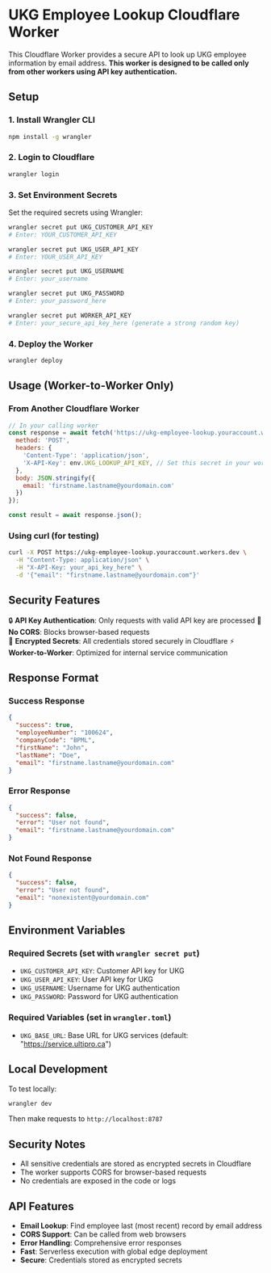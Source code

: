 # UKG Employee Lookup Cloudflare Worker

This Cloudflare Worker provides a secure API to look up UKG employee information by email address. **This worker is designed to be called only from other workers using API key authentication.**

## Setup

### 1. Install Wrangler CLI
```bash
npm install -g wrangler
```

### 2. Login to Cloudflare
```bash
wrangler login
```

### 3. Set Environment Secrets
Set the required secrets using Wrangler:

```bash
wrangler secret put UKG_CUSTOMER_API_KEY
# Enter: YOUR_CUSTOMER_API_KEY

wrangler secret put UKG_USER_API_KEY  
# Enter: YOUR_USER_API_KEY

wrangler secret put UKG_USERNAME
# Enter: your_username

wrangler secret put UKG_PASSWORD
# Enter: your_password_here

wrangler secret put WORKER_API_KEY
# Enter: your_secure_api_key_here (generate a strong random key)
```

### 4. Deploy the Worker
```bash
wrangler deploy
```

## Usage (Worker-to-Worker Only)

### From Another Cloudflare Worker

```javascript
// In your calling worker
const response = await fetch('https://ukg-employee-lookup.youraccount.workers.dev', {
  method: 'POST',
  headers: {
    'Content-Type': 'application/json',
    'X-API-Key': env.UKG_LOOKUP_API_KEY, // Set this secret in your worker
  },
  body: JSON.stringify({
    email: 'firstname.lastname@yourdomain.com'
  })
});

const result = await response.json();
```

### Using curl (for testing)
```bash
curl -X POST https://ukg-employee-lookup.youraccount.workers.dev \
  -H "Content-Type: application/json" \
  -H "X-API-Key: your_api_key_here" \
  -d '{"email": "firstname.lastname@yourdomain.com"}'
```

## Security Features

🔒 **API Key Authentication**: Only requests with valid API key are processed
🚫 **No CORS**: Blocks browser-based requests  
🔐 **Encrypted Secrets**: All credentials stored securely in Cloudflare
⚡ **Worker-to-Worker**: Optimized for internal service communication

## Response Format

### Success Response
```json
{
  "success": true,
  "employeeNumber": "100624",
  "companyCode": "BPML",
  "firstName": "John",
  "lastName": "Doe",
  "email": "firstname.lastname@yourdomain.com"
}
```

### Error Response
```json
{
  "success": false,
  "error": "User not found",
  "email": "firstname.lastname@yourdomain.com"
}
```

### Not Found Response
```json
{
  "success": false,
  "error": "User not found",
  "email": "nonexistent@yourdomain.com"
}
```

## Environment Variables

### Required Secrets (set with `wrangler secret put`)
- `UKG_CUSTOMER_API_KEY`: Customer API key for UKG
- `UKG_USER_API_KEY`: User API key for UKG  
- `UKG_USERNAME`: Username for UKG authentication
- `UKG_PASSWORD`: Password for UKG authentication

### Required Variables (set in `wrangler.toml`)
- `UKG_BASE_URL`: Base URL for UKG services (default: "https://service.ultipro.ca")

## Local Development

To test locally:

```bash
wrangler dev
```

Then make requests to `http://localhost:8787`

## Security Notes

- All sensitive credentials are stored as encrypted secrets in Cloudflare
- The worker supports CORS for browser-based requests
- No credentials are exposed in the code or logs

## API Features

- **Email Lookup**: Find employee last (most recent) record by email address
- **CORS Support**: Can be called from web browsers
- **Error Handling**: Comprehensive error responses
- **Fast**: Serverless execution with global edge deployment
- **Secure**: Credentials stored as encrypted secrets
